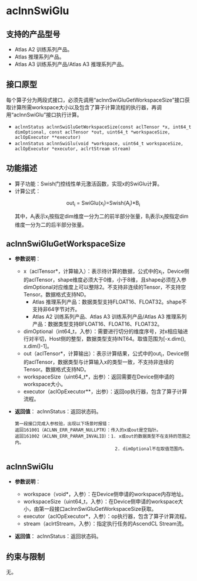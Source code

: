 # aclnnSwiGlu

## 支持的产品型号
- Atlas A2 训练系列产品。
- Atlas 推理系列产品。
- Atlas A3 训练系列产品/Atlas A3 推理系列产品。

## 接口原型
每个算子分为两段式接口，必须先调用“aclnnSwiGluGetWorkspaceSize”接口获取计算所需workspace大小以及包含了算子计算流程的执行器，再调用“aclnnSwiGlu”接口执行计算。

- `aclnnStatus aclnnSwiGluGetWorkspaceSize(const aclTensor *x, int64_t dimOptional, const aclTensor *out, uint64_t *workspaceSize, aclOpExecutor **executor)`
- `aclnnStatus aclnnSwiGlu(void *workspace, uint64_t workspaceSize, aclOpExecutor *executor, aclrtStream stream)`

## 功能描述
- 算子功能：Swish门控线性单元激活函数，实现x的SwiGlu计算。  
- 计算公式：  
  <p style="text-align: center">
  out<sub>i</sub> = SwiGlu(x<sub>i</sub>)=Swish(A<sub>i</sub>)*B<sub>i</sub>
  </p>
  其中，A<sub>i</sub>表示x<sub>i</sub>按指定dim维度一分为二的前半部分张量，B<sub>i</sub>表示x<sub>i</sub>按指定dim维度一分为二的后半部分张量。

## aclnnSwiGluGetWorkspaceSize
- **参数说明**：
  
  - x（aclTensor*，计算输入）：表示待计算的数据，公式中的x<sub>i</sub>，Device侧的aclTensor，shape维度必须大于0维，小于8维，且shape必须在入参dimOptional对应维度上可以整除2。不支持非连续的Tensor，不支持空Tensor。数据格式支持ND。
    - Atlas 推理系列产品：数据类型支持FLOAT16、FLOAT32。shape不支持非64字节对齐。
    - Atlas A2 训练系列产品、Atlas A3 训练系列产品/Atlas A3 推理系列产品：数据类型支持BFLOAT16、FLOAT16、FLOAT32。
  - dimOptional（int64_t，入参）：需要进行切分的维度序号，对x相应轴进行对半切，Host侧的整型，数据类型支持INT64。取值范围为[-x.dim(), x.dim()-1]。
  - out（aclTensor*，计算输出）：表示计算结果，公式中的out<sub>i</sub>，Device侧的aclTensor，数据类型与计算输入x的类型一致，不支持非连续的Tensor。数据格式支持ND。
  - workspaceSize（uint64_t*，出参）：返回需要在Device侧申请的workspace大小。
  - executor（aclOpExecutor**，出参）：返回op执行器，包含了算子计算流程。  

- **返回值**：
  aclnnStatus：返回状态码。
  
  ```
  第一段接口完成入参校验，出现以下场景时报错：
  返回161001（ACLNN_ERR_PARAM_NULLPTR）：传入的x或out是空指针。
  返回161002（ACLNN_ERR_PARAM_INVALID）：1. x或out的数据类型不在支持的范围之内。
                                        2. dimOptional不在取值范围内。
  ```

## aclnnSwiGlu
- **参数说明**：
  - workspace（void*，入参）：在Device侧申请的workspace内存地址。
  - workspaceSize（uint64_t，入参）：在Device侧申请的workspace大小，由第一段接口aclnnSwiGluGetWorkspaceSize获取。
  - executor（aclOpExecutor*，入参）：op执行器，包含了算子计算流程。
  - stream（aclrtStream，入参）：指定执行任务的AscendCL Stream流。

- **返回值**：
  aclnnStatus：返回状态码。

## 约束与限制
无。